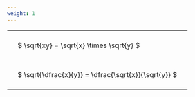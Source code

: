 ```yaml
---
weight: 1
---
```


<style type="text/css">
#T_e4e1d th.col_heading {
  text-align: left;
  font-size: 1em;
}
#T_e4e1d td {
  text-align: left;
  font-size: 1em;
  padding: 1.5em;
}
</style>
<table id="T_e4e1d">
  <thead>
  </thead>
  <tbody>
    <tr>
      <td id="T_e4e1d_row0_col0" class="data row0 col0" >$ \sqrt{xy} = \sqrt{x} \times \sqrt{y} $</td>
    </tr>
    <tr>
      <td id="T_e4e1d_row1_col0" class="data row1 col0" >$ \sqrt{\dfrac{x}{y}} = \dfrac{\sqrt{x}}{\sqrt{y}} $</td>
    </tr>
  </tbody>
</table>
